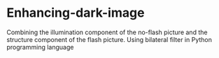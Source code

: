 # Enhancing-dark-image
Combining the illumination component of the no-flash picture and the structure component of the flash picture. Using bilateral filter in Python programming language
